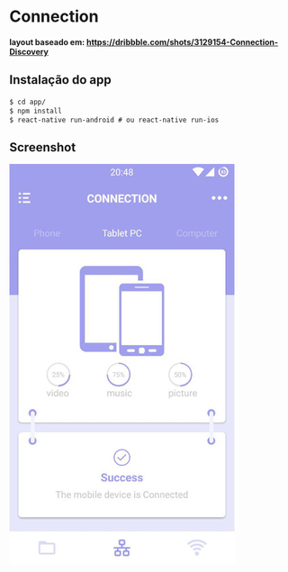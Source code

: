 # Connection

#### layout baseado em: https://dribbble.com/shots/3129154-Connection-Discovery

## Instalação do app

```
$ cd app/
$ npm install
$ react-native run-android # ou react-native run-ios
```

## Screenshot

![Screenshot](screenshot/screen.jpg)
